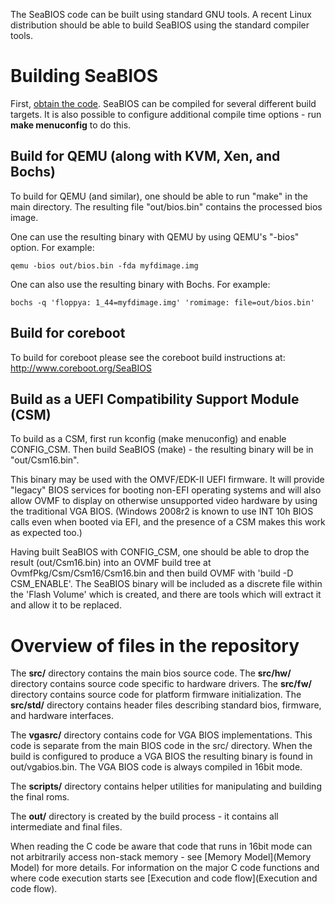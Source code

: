 The SeaBIOS code can be built using standard GNU tools. A recent Linux
distribution should be able to build SeaBIOS using the standard
compiler tools.

Building SeaBIOS
================

First, [obtain the code](Download). SeaBIOS can be compiled for
several different build targets. It is also possible to configure
additional compile time options - run **make menuconfig** to do this.

Build for QEMU (along with KVM, Xen, and Bochs)
-----------------------------------------------

To build for QEMU (and similar), one should be able to run "make" in
the main directory. The resulting file "out/bios.bin" contains the
processed bios image.

One can use the resulting binary with QEMU by using QEMU's "-bios"
option. For example:

`qemu -bios out/bios.bin -fda myfdimage.img`

One can also use the resulting binary with Bochs. For example:

`bochs -q 'floppya: 1_44=myfdimage.img' 'romimage: file=out/bios.bin'`

Build for coreboot
------------------

To build for coreboot please see the coreboot build instructions at:
<http://www.coreboot.org/SeaBIOS>

Build as a UEFI Compatibility Support Module (CSM)
--------------------------------------------------

To build as a CSM, first run kconfig (make menuconfig) and enable
CONFIG_CSM. Then build SeaBIOS (make) - the resulting binary will be
in "out/Csm16.bin".

This binary may be used with the OMVF/EDK-II UEFI firmware. It will
provide "legacy" BIOS services for booting non-EFI operating systems
and will also allow OVMF to display on otherwise unsupported video
hardware by using the traditional VGA BIOS. (Windows 2008r2 is known
to use INT 10h BIOS calls even when booted via EFI, and the presence
of a CSM makes this work as expected too.)

Having built SeaBIOS with CONFIG_CSM, one should be able to drop the
result (out/Csm16.bin) into an OVMF build tree at
OvmfPkg/Csm/Csm16/Csm16.bin and then build OVMF with 'build -D
CSM_ENABLE'. The SeaBIOS binary will be included as a discrete file
within the 'Flash Volume' which is created, and there are tools which
will extract it and allow it to be replaced.

Overview of files in the repository
===================================

The **src/** directory contains the main bios source code. The
**src/hw/** directory contains source code specific to hardware
drivers. The **src/fw/** directory contains source code for platform
firmware initialization. The **src/std/** directory contains header
files describing standard bios, firmware, and hardware interfaces.

The **vgasrc/** directory contains code for VGA BIOS implementations.
This code is separate from the main BIOS code in the src/ directory.
When the build is configured to produce a VGA BIOS the resulting
binary is found in out/vgabios.bin. The VGA BIOS code is always
compiled in 16bit mode.

The **scripts/** directory contains helper utilities for manipulating
and building the final roms.

The **out/** directory is created by the build process - it contains
all intermediate and final files.

When reading the C code be aware that code that runs in 16bit mode can
not arbitrarily access non-stack memory - see [Memory Model](Memory
Model) for more details. For information on the major C code functions
and where code execution starts see [Execution and code
flow](Execution and code flow).
